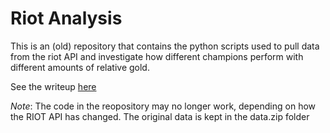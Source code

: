 # Riot Analysis

This is an (old) repository that contains the python scripts used
to pull data from the riot API and investigate how different 
champions perform with different amounts of relative gold. 

See the writeup [here](./writeup.pdf) 


*Note*: The code in the reopository may no longer work, depending on how the RIOT API has changed. The original data is kept in the data.zip folder